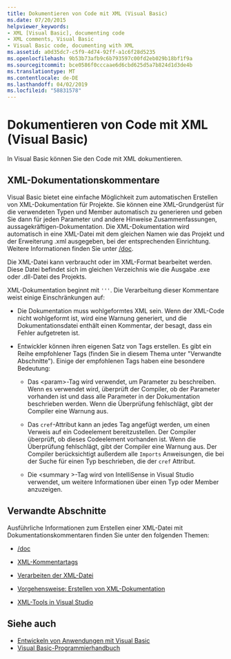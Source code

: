 ```yaml
---
title: Dokumentieren von Code mit XML (Visual Basic)
ms.date: 07/20/2015
helpviewer_keywords:
- XML [Visual Basic], documenting code
- XML comments, Visual Basic
- Visual Basic code, documenting with XML
ms.assetid: a0d35dc7-c5f9-4d74-92ff-a1c6f28d5235
ms.openlocfilehash: 9b53b73afb9c6b793597c00fd2eb029b18bf1f9a
ms.sourcegitcommit: bce0586f0cccaae6d6cbd625d5a7b824d1d3de4b
ms.translationtype: MT
ms.contentlocale: de-DE
ms.lasthandoff: 04/02/2019
ms.locfileid: "58831578"
---
```

# <a name="documenting-your-code-with-xml-visual-basic"></a>Dokumentieren von Code mit XML (Visual Basic)
In Visual Basic können Sie den Code mit XML dokumentieren.  
  
## <a name="xml-documentation-comments"></a>XML-Dokumentationskommentare  
 Visual Basic bietet eine einfache Möglichkeit zum automatischen Erstellen von XML-Dokumentation für Projekte. Sie können eine XML-Grundgerüst für die verwendeten Typen und Member automatisch zu generieren und geben Sie dann für jeden Parameter und andere Hinweise Zusammenfassungen, aussagekräftigen-Dokumentation. Die XML-Dokumentation wird automatisch in eine XML-Datei mit dem gleichen Namen wie das Projekt und der Erweiterung .xml ausgegeben, bei der entsprechenden Einrichtung. Weitere Informationen finden Sie unter [/doc](../../../visual-basic/reference/command-line-compiler/doc.md).  
  
 Die XML-Datei kann verbraucht oder im XML-Format bearbeitet werden. Diese Datei befindet sich im gleichen Verzeichnis wie die Ausgabe .exe oder .dll-Datei des Projekts.  
  
 XML-Dokumentation beginnt mit `'''`. Die Verarbeitung dieser Kommentare weist einige Einschränkungen auf:  
  
-   Die Dokumentation muss wohlgeformtes XML sein. Wenn der XML-Code nicht wohlgeformt ist, wird eine Warnung generiert, und die Dokumentationsdatei enthält einen Kommentar, der besagt, dass ein Fehler aufgetreten ist.  
  
-   Entwickler können ihren eigenen Satz von Tags erstellen. Es gibt ein Reihe empfohlener Tags (finden Sie in diesem Thema unter "Verwandte Abschnitte"). Einige der empfohlenen Tags haben eine besondere Bedeutung:  
  
    -   Das \<param>-Tag wird verwendet, um Parameter zu beschreiben. Wenn es verwendet wird, überprüft der Compiler, ob der Parameter vorhanden ist und dass alle Parameter in der Dokumentation beschrieben werden. Wenn die Überprüfung fehlschlägt, gibt der Compiler eine Warnung aus.  
  
    -   Das `cref`-Attribut kann an jedes Tag angefügt werden, um einen Verweis auf ein Codeelement bereitzustellen. Der Compiler überprüft, ob dieses Codeelement vorhanden ist. Wenn die Überprüfung fehlschlägt, gibt der Compiler eine Warnung aus. Der Compiler berücksichtigt außerdem alle `Imports` Anweisungen, die bei der Suche für einen Typ beschrieben, die der `cref` Attribut.  
  
    -   Die \<summary >-Tag wird von IntelliSense in Visual Studio verwendet, um weitere Informationen über einen Typ oder Member anzuzeigen.  
  
## <a name="related-sections"></a>Verwandte Abschnitte  
 Ausführliche Informationen zum Erstellen einer XML-Datei mit Dokumentationskommentaren finden Sie unter den folgenden Themen:  
  
-   [/doc](../../../visual-basic/reference/command-line-compiler/doc.md)  
  
-   [XML-Kommentartags](../../../visual-basic/language-reference/xmldoc/index.md)  
  
-   [Verarbeiten der XML-Datei](../../../visual-basic/programming-guide/program-structure/processing-the-xml-file.md)  
  
-   [Vorgehensweise: Erstellen von XML-Dokumentation](../../../visual-basic/programming-guide/program-structure/how-to-create-xml-documentation.md)  
  
-   [XML-Tools in Visual Studio](/visualstudio/xml-tools/xml-tools-in-visual-studio)  
  
## <a name="see-also"></a>Siehe auch

- [Entwickeln von Anwendungen mit Visual Basic](../../../visual-basic/developing-apps/index.md)
- [Visual Basic-Programmierhandbuch](../../../visual-basic/programming-guide/index.md)
